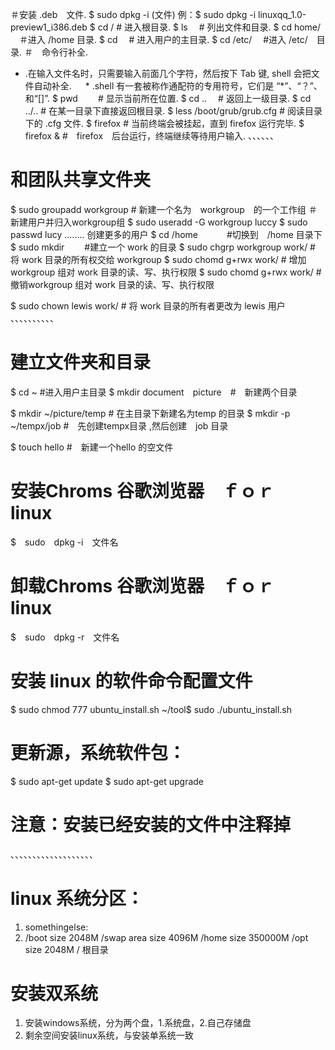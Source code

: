＃安装 .deb　文件.
$ sudo dpkg -i (文件)
例：$ sudo dpkg -i linuxqq_1.0-preview1_i386.deb
$ cd / # 进入根目录.
$ ls　 # 列出文件和目录.
$ cd home/ 　＃进入 /home 目录.
$ cd 　# 进入用户的主目录.
$ cd /etc/ 　#进入 /etc/　目录.
＃　命令行补全.
   * .在输入文件名时，只需要输入前面几个字符，然后按下 Tab 键, shell
会把文件自动补全.
　  * .shell 有一套被称作通配符的专用符号，它们是 “*”、“？”、和“[]”.
$ pwd　　  # 显示当前所在位置.
$ cd ..　  # 返回上一级目录.
$ cd ../.. # 在某一目录下直接返回根目录.
$ less /boot/grub/grub.cfg   # 阅读目录下的 .cfg 文件.
$ firefox # 当前终端会被挂起，直到 firefox 运行完毕.
$ firefox & #　firefox　后台运行，终端继续等待用户输入.
、、、、、、


# 和团队共享文件夹
$ sudo groupadd workgroup # 新建一个名为　workgroup　的一个工作组
＃新建用户并归入workgroup组
$ sudo useradd -G workgroup luccy
$ sudo passwd lucy
........
创建更多的用户
$ cd /home 　　　#切换到　/home 目录下
$ sudo mkdir　　 #建立一个 work 的目录
$ sudo chgrp workgroup work/ # 将 work 目录的所有权交给 workgroup 
$ sudo chomd g+rwx work/ # 增加workgroup 组对 work 目录的读、写、执行权限
$ sudo chomd g+rwx work/ # 撤销workgroup 组对 work 目录的读、写、执行权限

$ sudo chown lewis work/ # 将 work 目录的所有者更改为 lewis 用户
、、、、、、、、、、


# 建立文件夹和目录
$ cd ~ #进入用户主目录
$ mkdir document　picture　#　新建两个目录

$ mkdir ~/picture/temp # 在主目录下新建名为temp 的目录
$ mkdir -p ~/tempx/job #　先创建tempx目录 ,然后创建　job 目录

$ touch hello #　新建一个hello 的空文件
# 安装Chroms 谷歌浏览器　ｆｏｒ　linux
$　sudo　dpkg -i　文件名
# 卸载Chroms 谷歌浏览器　ｆｏｒ　linux
$　sudo　dpkg -r　文件名

# 安装 linux 的软件命令配置文件
$ sudo chmod 777 ubuntu_install.sh
 ~/tool$ sudo ./ubuntu_install.sh
# 更新源，系统软件包：
$ sudo apt-get update
$ sudo apt-get upgrade
# 注意：安装已经安装的文件中注释掉
、、、、、、、、、、、、、、、、、、、

# linux 系统分区：
1. somethingelse:
2. /boot size 2048M
   /swap area size 4096M
   /home size 350000M
   /opt size 2048M
   / 根目录
# 安装双系统
1. 安装windows系统，分为两个盘，1.系统盘，2.自己存储盘
2. 剩余空间安装linux系统，与安装单系统一致





 

